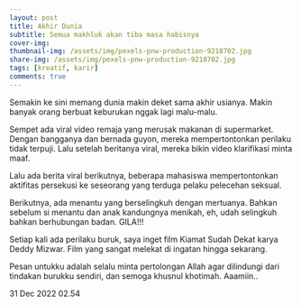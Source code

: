 ```yaml
---
layout: post
title: Akhir Dunia
subtitle: Semua makhluk akan tiba masa habisnya
cover-img: 
thumbnail-img: /assets/img/pexels-pnw-production-9218702.jpg
share-img: /assets/img/pexels-pnw-production-9218702.jpg
tags: [kreatif, karir]
comments: true
---
```


Semakin ke sini memang dunia makin deket sama akhir usianya. Makin banyak orang berbuat keburukan nggak lagi malu-malu.

Sempet ada viral video remaja yang merusak makanan di supermarket. Dengan bangganya dan bernada guyon, mereka mempertontonkan perilaku tidak terpuji. Lalu setelah beritanya viral, mereka bikin video klarifikasi minta maaf.

Lalu ada berita viral berikutnya, beberapa mahasiswa mempertontonkan aktifitas persekusi ke seseorang yang terduga pelaku pelecehan seksual.

Berikutnya, ada menantu yang berselingkuh dengan mertuanya. Bahkan sebelum si menantu dan anak kandungnya menikah, eh, udah selingkuh bahkan berhubungan badan. GILA!!!

Setiap kali ada perilaku buruk, saya inget film Kiamat Sudah Dekat karya Deddy Mizwar. Film yang sangat melekat di ingatan hingga sekarang.

Pesan untukku adalah selalu minta pertolongan Allah agar dilindungi dari tindakan burukku sendiri, dan semoga khusnul khotimah. Aaamiin..

31 Dec 2022 02.54
